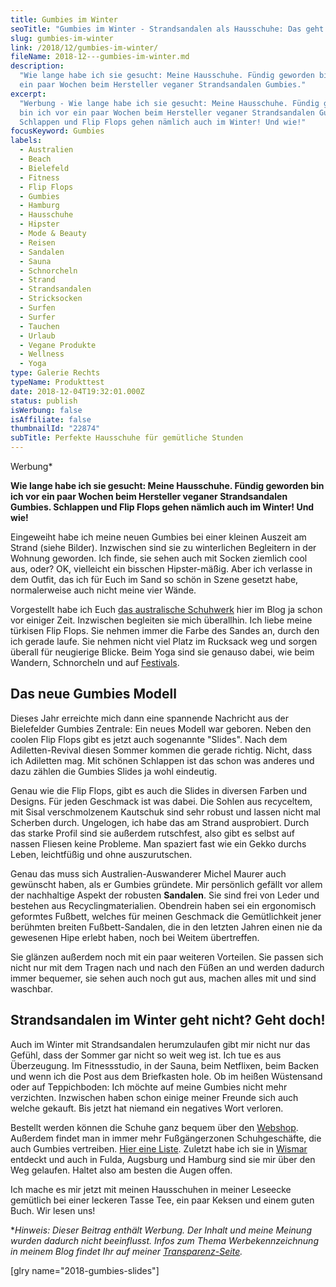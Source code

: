 ```yaml
---
title: Gumbies im Winter
seoTitle: "Gumbies im Winter - Strandsandalen als Hausschuhe: Das geht!"
slug: gumbies-im-winter
link: /2018/12/gumbies-im-winter/
fileName: 2018-12---gumbies-im-winter.md
description:
  "Wie lange habe ich sie gesucht: Meine Hausschuhe. Fündig geworden bin ich vor
  ein paar Wochen beim Hersteller veganer Strandsandalen Gumbies."
excerpt:
  "Werbung - Wie lange habe ich sie gesucht: Meine Hausschuhe. Fündig geworden
  bin ich vor ein paar Wochen beim Hersteller veganer Strandsandalen Gumbies.
  Schlappen und Flip Flops gehen nämlich auch im Winter! Und wie!"
focusKeyword: Gumbies
labels:
  - Australien
  - Beach
  - Bielefeld
  - Fitness
  - Flip Flops
  - Gumbies
  - Hamburg
  - Hausschuhe
  - Hipster
  - Mode & Beauty
  - Reisen
  - Sandalen
  - Sauna
  - Schnorcheln
  - Strand
  - Strandsandalen
  - Stricksocken
  - Surfen
  - Surfer
  - Tauchen
  - Urlaub
  - Vegane Produkte
  - Wellness
  - Yoga
type: Galerie Rechts
typeName: Produkttest
date: 2018-12-04T19:32:01.000Z
status: publish
isWerbung: false
isAffiliate: false
thumbnailId: "22874"
subTitle: Perfekte Hausschuhe für gemütliche Stunden
---
```


Werbung\*

<strong>Wie lange habe ich sie gesucht: Meine Hausschuhe. Fündig geworden bin
ich vor ein paar Wochen beim Hersteller veganer Strandsandalen Gumbies.
Schlappen und Flip Flops gehen nämlich auch im Winter! Und wie!</strong>

Eingeweiht habe ich meine neuen Gumbies bei einer kleinen Auszeit am Strand
(siehe Bilder). Inzwischen sind sie zu winterlichen Begleitern in der Wohnung
geworden. Ich finde, sie sehen auch mit Socken ziemlich cool aus, oder? OK,
vielleicht ein bisschen Hipster-mäßig. Aber ich verlasse in dem Outfit, das ich
für Euch im Sand so schön in Szene gesetzt habe, normalerweise auch nicht meine
vier Wände.

Vorgestellt habe ich Euch
<a href="http://cardamonchai.com/2018/03/gumbies-vegane-strandsandalen/">das
australische Schuhwerk</a> hier im Blog ja schon vor einiger Zeit. Inzwischen
begleiten sie mich überallhin. Ich liebe meine türkisen Flip Flops. Sie nehmen
immer die Farbe des Sandes an, durch den ich gerade laufe. Sie nehmen nicht viel
Platz im Rucksack weg und sorgen überall für neugierige Blicke. Beim Yoga sind
sie genauso dabei, wie beim Wandern, Schnorcheln und auf
<a href="https://cardamonchai.com/category/musik/festivals/">Festivals</a>.

## Das neue Gumbies Modell

Dieses Jahr erreichte mich dann eine spannende Nachricht aus der Bielefelder
Gumbies Zentrale: Ein neues Modell war geboren. Neben den coolen Flip Flops gibt
es jetzt auch sogenannte "Slides". Nach dem Adiletten-Revival diesen Sommer
kommen die gerade richtig. Nicht, dass ich Adiletten mag. Mit schönen Schlappen
ist das schon was anderes und dazu zählen die Gumbies Slides ja wohl eindeutig.

Genau wie die Flip Flops, gibt es auch die Slides in diversen Farben und
Designs. Für jeden Geschmack ist was dabei. Die Sohlen aus recyceltem, mit Sisal
verschmolzenem Kautschuk sind sehr robust und lassen nicht mal Scherben durch.
Ungelogen, ich habe das am Strand ausprobiert. Durch das starke Profil sind sie
außerdem rutschfest, also gibt es selbst auf nassen Fliesen keine Probleme. Man
spaziert fast wie ein Gekko durchs Leben, leichtfüßig und ohne auszurutschen.

Genau das muss sich Australien-Auswanderer Michel Maurer auch gewünscht haben,
als er Gumbies gründete. Mir persönlich gefällt vor allem der nachhaltige Aspekt
der robusten <strong>Sandalen</strong>. Sie sind frei von Leder und bestehen aus
Recyclingmaterialien. Obendrein haben sei ein ergonomisch geformtes Fußbett,
welches für meinen Geschmack die Gemütlichkeit jener berühmten breiten
Fußbett-Sandalen, die in den letzten Jahren einen nie da gewesenen Hipe erlebt
haben, noch bei Weitem übertreffen.

Sie glänzen außerdem noch mit ein paar weiteren Vorteilen. Sie passen sich nicht
nur mit dem Tragen nach und nach den Füßen an und werden dadurch immer bequemer,
sie sehen auch noch gut aus, machen alles mit und sind waschbar.

## Strandsandalen im Winter geht nicht? Geht doch!

Auch im Winter mit Strandsandalen herumzulaufen gibt mir nicht nur das Gefühl,
dass der Sommer gar nicht so weit weg ist. Ich tue es aus Überzeugung. Im
Fitnessstudio, in der Sauna, beim Netflixen, beim Backen und wenn ich die Post
aus dem Briefkasten hole. Ob im heißen Wüstensand oder auf Teppichboden: Ich
möchte auf meine Gumbies nicht mehr verzichten. Inzwischen haben schon einige
meiner Freunde sich auch welche gekauft. Bis jetzt hat niemand ein negatives
Wort verloren.

Bestellt werden können die Schuhe ganz bequem über den
<a href="https://shop.gumbies.de/" target="_blank" rel="noopener nofollow">Webshop</a>.
Außerdem findet man in immer mehr Fußgängerzonen Schuhgeschäfte, die auch
Gumbies vertreiben.
<a href="https://www.gumbies.de/haendlerverzeichnis" target="_blank" rel="noopener nofollow">Hier
eine Liste</a>. Zuletzt habe ich sie in
<a href="http://cardamonchai.com/2018/06/wismar-am-sonntag/" target="_blank" rel="noopener">Wismar</a>
entdeckt und auch in Fulda, Augsburg und Hamburg sind sie mir über den Weg
gelaufen. Haltet also am besten die Augen offen.

Ich mache es mir jetzt mit meinen Hausschuhen in meiner Leseecke gemütlich bei
einer leckeren Tasse Tee, ein paar Keksen und einem guten Buch. Wir lesen uns!

\*<em>Hinweis: Dieser Beitrag enthält Werbung. Der Inhalt und meine Meinung
wurden dadurch nicht beeinflusst. Infos zum Thema Werbekennzeichnung in meinem
Blog findet Ihr auf meiner
<a href="https://cardamonchai.com/werbung/">Transparenz-Seite</a>.</em>

[glry name="2018-gumbies-slides"]
